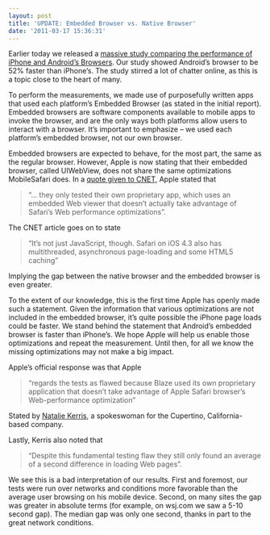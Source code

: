 ```yaml
---
layout: post
title: 'UPDATE: Embedded Browser vs. Native Browser'
date: '2011-03-17 15:36:31'
---
```



Earlier today we released a [massive study comparing the performance of iPhone and Android’s Browsers](http://www.blaze.io/uncategorized/mobile/iphone-vs-android-45000-tests-prove-whose-browser-is-faster/). Our study showed Android’s browser to be 52% faster than iPhone’s. The study stirred a lot of chatter online, as this is a topic close to the heart of many.

To perform the measurements, we made use of purposefully written apps that used each platform’s Embedded Browser (as stated in the initial report). Embedded browsers are software components available to mobile apps to invoke the browser, and are the only ways both platforms allow users to interact with a browser. It’s important to emphasize – we used each platform’s embedded browser, not our own browser.  
  
 Embedded browsers are expected to behave, for the most part, the same as the regular browser. However, Apple is now stating that their embedded browser, called UIWebView, does not share the same optimizations MobileSafari does. In a [quote given to CNET](http://news.cnet.com/8301-30685_3-20044325-264.html?tag=cnetRiver), Apple stated that

> “… they only tested their own proprietary app, which uses an embedded Web viewer that doesn’t actually take advantage of Safari’s Web performance optimizations”.

 The CNET article goes on to state

> “It’s not just JavaScript, though. Safari on iOS 4.3 also has multithreaded, asynchronous page-loading and some HTML5 caching”

Implying the gap between the native browser and the embedded browser is even greater.

To the extent of our knowledge, this is the first time Apple has openly made such a statement. Given the information that various optimizations are not included in the embedded browser, it’s quite possible the iPhone page loads could be faster. We stand behind the statement that Android’s embedded browser is faster than iPhone’s. We hope Apple will help us enable those optimizations and repeat the measurement. Until then, for all we know the missing optimizations may not make a big impact.

Apple’s official response was that Apple

> “regards the tests as flawed because Blaze used its own proprietary application that doesn’t take advantage of Apple Safari browser’s Web-performance optimization”

Stated by [Natalie Kerris](http://topics.bloomberg.com/natalie-kerris/), a spokeswoman for the Cupertino, California-based company.

Lastly, Kerris also noted that

> “Despite this fundamental testing flaw they still only found an average of a second difference in loading Web pages”.

 We see this is a bad interpretation of our results. First and foremost, our tests were run over networks and conditions more favorable than the average user browsing on his mobile device. Second, on many sites the gap was greater in absolute terms (for example, on wsj.com we saw a 5-10 second gap). The median gap was only one second, thanks in part to the great network conditions.



